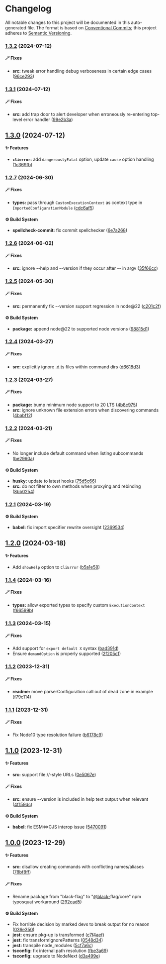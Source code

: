 # Changelog

All notable changes to this project will be documented in this auto-generated
file. The format is based on [Conventional Commits][1];
this project adheres to [Semantic Versioning][2].

### [1.3.2][3] (2024-07-12)

#### 🪄 Fixes

- **src:** tweak error handling debug verboseness in certain edge cases ([96ce293][4])

### [1.3.1][5] (2024-07-12)

#### 🪄 Fixes

- **src:** add trap door to alert developer when erroneously re-entering top-level error handler ([99e2b3a][6])

## [1.3.0][7] (2024-07-12)

#### ✨ Features

- **`clierror`:** add `dangerouslyFatal` option, update `cause` option handling ([1c369fb][8])

### [1.2.7][9] (2024-06-30)

#### 🪄 Fixes

- **types:** pass through `CustomExecutionContext` as context type in `ImportedConfigurationModule` ([cdc6af5][10])

#### ⚙️ Build System

- **spellcheck-commit:** fix commit spellchecker ([6e7a268][11])

### [1.2.6][12] (2024-06-02)

#### 🪄 Fixes

- **src:** ignore --help and --version if they occur after -- in argv ([35f66cc][13])

### [1.2.5][14] (2024-05-30)

#### 🪄 Fixes

- **src:** permanently fix --version support regression in node\@22 ([c201c2f][15])

#### ⚙️ Build System

- **package:** append node\@22 to supported node versions ([98815d1][16])

### [1.2.4][17] (2024-03-27)

#### 🪄 Fixes

- **src:** explicitly ignore .d.ts files within command dirs ([d6618d3][18])

### [1.2.3][19] (2024-03-27)

#### 🪄 Fixes

- **package:** bump minimum node support to 20 LTS ([4b8c975][20])
- **src:** ignore unknown file extension errors when discovering commands ([4babf12][21])

### [1.2.2][22] (2024-03-21)

#### 🪄 Fixes

- No longer include default command when listing subcommands ([be2960a][23])

#### ⚙️ Build System

- **husky:** update to latest hooks ([75d5c66][24])
- **src:** do not filter to own methods when proxying and rebinding ([8bb0254][25])

### [1.2.1][26] (2024-03-19)

#### ⚙️ Build System

- **babel:** fix import specifier rewrite oversight ([2369534][27])

## [1.2.0][28] (2024-03-18)

#### ✨ Features

- Add `showHelp` option to `CliError` ([b5a1e58][29])

### [1.1.4][30] (2024-03-16)

#### 🪄 Fixes

- **types:** allow exported types to specify custom `ExecutionContext` ([f66599b][31])

### [1.1.3][32] (2024-03-15)

#### 🪄 Fixes

- Add support for `export default X` syntax ([bad391d][33])
- Ensure `demandOption` is properly supported ([2f205c1][34])

### [1.1.2][35] (2023-12-31)

#### 🪄 Fixes

- **readme:** move parserConfiguration call out of dead zone in example ([f79c114][36])

### [1.1.1][37] (2023-12-31)

#### 🪄 Fixes

- Fix Node10 type resolution failure ([b6178c9][38])

## [1.1.0][39] (2023-12-31)

#### ✨ Features

- **src:** support file://-style URLs ([0e5067e][40])

#### 🪄 Fixes

- **src:** ensure --version is included in help text output when relevant ([4f159dc][41])

#### ⚙️ Build System

- **babel:** fix ESM<=>CJS interop issue ([5470091][42])

## [1.0.0][43] (2023-12-29)

#### ✨ Features

- **src:** disallow creating commands with conflicting names/aliases ([78bf8ff][44])

#### 🪄 Fixes

- Rename package from "black-flag" to "[@black-][45]flag/core" npm typosquat workaround ([292ead5][46])

#### ⚙️ Build System

- Fix horrible decision by marked devs to break output for no reason ([036e350][47])
- **jest:** ensure pkg-up is transformed ([c7f4aef][48])
- **jest:** fix transformIgnorePatterns ([0548d34][49])
- **jest:** transpile node\_modules ([5cf7a6c][50])
- **tsconfig:** fix internal path resolution ([fbe3a69][51])
- **tsconfig:** upgrade to NodeNext ([d3a499e][52])

[1]: https://conventionalcommits.org
[2]: https://semver.org
[3]: https://github.com/Xunnamius/black-flag/compare/v1.3.1...v1.3.2
[4]: https://github.com/Xunnamius/black-flag/commit/96ce293f8a136c82839c1e658d19dc9a2441c0ab
[5]: https://github.com/Xunnamius/black-flag/compare/v1.3.0...v1.3.1
[6]: https://github.com/Xunnamius/black-flag/commit/99e2b3aa8ebef83fdf414dda22ad11405c1907df
[7]: https://github.com/Xunnamius/black-flag/compare/v1.2.7...v1.3.0
[8]: https://github.com/Xunnamius/black-flag/commit/1c369fb8570c0b42acad78af66168f9b7f688dfc
[9]: https://github.com/Xunnamius/black-flag/compare/v1.2.6...v1.2.7
[10]: https://github.com/Xunnamius/black-flag/commit/cdc6af55387aac92b7d9fc16a57790068e4b6d49
[11]: https://github.com/Xunnamius/black-flag/commit/6e7a268bebe71f19120fd926b004f3cb9e490760
[12]: https://github.com/Xunnamius/black-flag/compare/v1.2.5...v1.2.6
[13]: https://github.com/Xunnamius/black-flag/commit/35f66cc9d69f8434d03db49f067b4f7e03d4c58c
[14]: https://github.com/Xunnamius/black-flag/compare/v1.2.4...v1.2.5
[15]: https://github.com/Xunnamius/black-flag/commit/c201c2ff87c1119b9678e38acdc12918d2ed7fc2
[16]: https://github.com/Xunnamius/black-flag/commit/98815d1ef218af56e07493a921c66294f91101cf
[17]: https://github.com/Xunnamius/black-flag/compare/v1.2.3...v1.2.4
[18]: https://github.com/Xunnamius/black-flag/commit/d6618d370bd9a7264dad240856dc989a61071986
[19]: https://github.com/Xunnamius/black-flag/compare/v1.2.2...v1.2.3
[20]: https://github.com/Xunnamius/black-flag/commit/4b8c9759bc09f9b07593ce89446d4ec0e614db71
[21]: https://github.com/Xunnamius/black-flag/commit/4babf12308b7aab0ed319077701eb6f3a1fdf1d3
[22]: https://github.com/Xunnamius/black-flag/compare/v1.2.1...v1.2.2
[23]: https://github.com/Xunnamius/black-flag/commit/be2960a507c43b3db598157de4dcafe22ee8906e
[24]: https://github.com/Xunnamius/black-flag/commit/75d5c66bcce8f0c2c139962f7ddd28aa0c9499d7
[25]: https://github.com/Xunnamius/black-flag/commit/8bb025436d219c024a5d4a4a0ac59999440b7c13
[26]: https://github.com/Xunnamius/black-flag/compare/v1.2.0...v1.2.1
[27]: https://github.com/Xunnamius/black-flag/commit/2369534f63aa3858714bb81505d3fff4ed77c6b1
[28]: https://github.com/Xunnamius/black-flag/compare/v1.1.4...v1.2.0
[29]: https://github.com/Xunnamius/black-flag/commit/b5a1e58add31902fd9ec80b93dd37305b8fd0684
[30]: https://github.com/Xunnamius/black-flag/compare/v1.1.3...v1.1.4
[31]: https://github.com/Xunnamius/black-flag/commit/f66599bfdbb70ada6ec662e0d220a0a2e7047824
[32]: https://github.com/Xunnamius/black-flag/compare/v1.1.2...v1.1.3
[33]: https://github.com/Xunnamius/black-flag/commit/bad391da3019a5743a76ca2e510903f34c84ca53
[34]: https://github.com/Xunnamius/black-flag/commit/2f205c1e8c94d3e6683816e5bbc3ae152e3c83e8
[35]: https://github.com/Xunnamius/black-flag/compare/v1.1.1...v1.1.2
[36]: https://github.com/Xunnamius/black-flag/commit/f79c11476de47bee3fa01e139269393b604b4271
[37]: https://github.com/Xunnamius/black-flag/compare/v1.1.0...v1.1.1
[38]: https://github.com/Xunnamius/black-flag/commit/b6178c9670a95084bca34424e71498f2d29ac48c
[39]: https://github.com/Xunnamius/black-flag/compare/v1.0.0...v1.1.0
[40]: https://github.com/Xunnamius/black-flag/commit/0e5067e2b0913a19bdc6975b50b272bb5872ba98
[41]: https://github.com/Xunnamius/black-flag/commit/4f159dc4b84223dd6b07456c0b50da16d2816bea
[42]: https://github.com/Xunnamius/black-flag/commit/5470091e385ca344e12a280ff95be793742874b8
[43]: https://github.com/Xunnamius/black-flag/compare/d3a499e7aeddf23d392479b2cf99cc98bce8226f...v1.0.0
[44]: https://github.com/Xunnamius/black-flag/commit/78bf8ffb0a6931fb3b131c42ce4b84146bfec842
[45]: https://github.com/black-
[46]: https://github.com/Xunnamius/black-flag/commit/292ead5aa3f18c556d72d714830dcf07b9253e6d
[47]: https://github.com/Xunnamius/black-flag/commit/036e3506edc863da86372163c91dd650d6ac1e87
[48]: https://github.com/Xunnamius/black-flag/commit/c7f4aef48366dc13685fb9805086be52d3561eff
[49]: https://github.com/Xunnamius/black-flag/commit/0548d34f559c3b8ba6d9514f1586aeeb3b382f72
[50]: https://github.com/Xunnamius/black-flag/commit/5cf7a6c79bba3125ce47838e5cfd24a1a08bbd17
[51]: https://github.com/Xunnamius/black-flag/commit/fbe3a699a9063ed7da08311a22fe798672583b0f
[52]: https://github.com/Xunnamius/black-flag/commit/d3a499e7aeddf23d392479b2cf99cc98bce8226f
